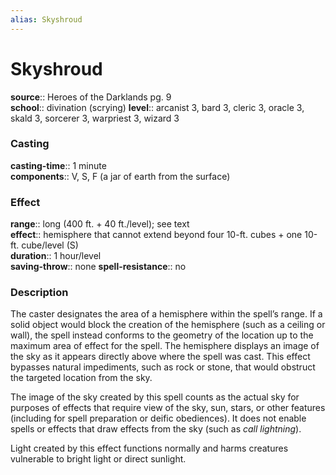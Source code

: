```yaml
---
alias: Skyshroud
---
```


# Skyshroud 

**source**:: Heroes of the Darklands pg. 9  
**school**:: divination (scrying)
**level**:: arcanist 3, bard 3, cleric 3, oracle 3, skald 3, sorcerer 3, warpriest 3, wizard 3

### Casting 

**casting-time**:: 1 minute  
**components**:: V, S, F (a jar of earth from the surface)

### Effect 

**range**:: long (400 ft. + 40 ft./level); see text  
**effect**:: hemisphere that cannot extend beyond four 10-ft. cubes + one 10-ft. cube/level (S)  
**duration**:: 1 hour/level  
**saving-throw**:: none
**spell-resistance**:: no

### Description 

The caster designates the area of a hemisphere within the spell’s range. If a solid object would block the creation of the hemisphere (such as a ceiling or wall), the spell instead conforms to the geometry of the location up to the maximum area of effect for the spell. The hemisphere displays an image of the sky as it appears directly above where the spell was cast. This effect bypasses natural impediments, such as rock or stone, that would obstruct the targeted location from the sky.  
  
The image of the sky created by this spell counts as the actual sky for purposes of effects that require view of the sky, sun, stars, or other features (including for spell preparation or deific obediences). It does not enable spells or effects that draw effects from the sky (such as *call lightning*).  
  
Light created by this effect functions normally and harms creatures vulnerable to bright light or direct sunlight.
